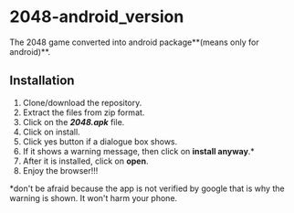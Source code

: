 # 2048-android_version
The 2048 game converted into android package**(means only for android)**.

## Installation
1. Clone/download the repository.
2. Extract the files from zip format.
3. Click on the ___2048.apk___ file.
4. Click on install.
5. Click yes button if a dialogue box shows.
6. If it shows a warning message, then click on **install anyway**.*
7. After it is installed, click on **open**.
8. Enjoy the browser!!!

*don't be afraid because the app is not verified by google that is why the warning is shown. It won't harm your phone.
